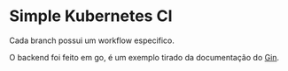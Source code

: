 # Simple Kubernetes CI

Cada branch possui um workflow especifico.

O backend foi feito em go, é um exemplo tirado da documentação do [Gin](https://gin-gonic.com/docs/testing/).